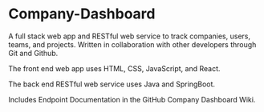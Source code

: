 # Company-Dashboard
A full stack web app and RESTful web service to track companies, users, teams, and projects. Written in collaboration with other developers through Git and Github.

The front end web app uses HTML, CSS, JavaScript, and React.

The back end RESTful web service uses Java and SpringBoot.

Includes Endpoint Documentation in the GitHub Company Dashboard Wiki.

